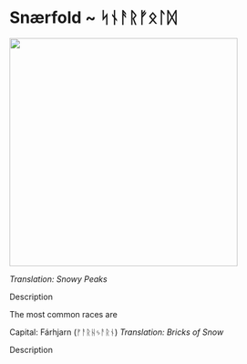 # Snærfold ~ ᛋᚾᚨᚱᚠᛟᛚᛞ

<img src="/assets/Images/Worlds/snarfold.png" width="400"/>

*Translation: Snowy Peaks*

Description

The most common races are 

Capital: Fárhjarn (ᚠᚨᚱᚺᛃᚨᚱᚾ)
*Translation: Bricks of Snow*

Description